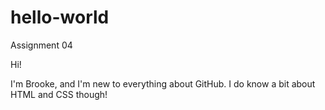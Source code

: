 # hello-world
Assignment 04

Hi!

I'm Brooke, and I'm new to everything about GitHub.
I do know a bit about HTML and CSS though!
